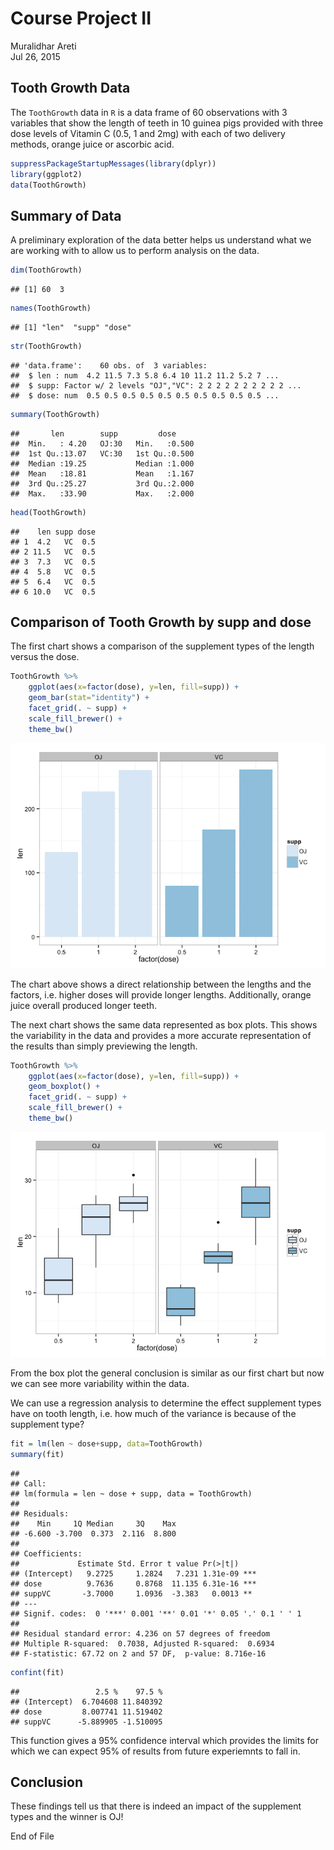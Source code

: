 # Course Project II

Muralidhar Areti  
Jul 26, 2015

## Tooth Growth Data
The `ToothGrowth` data in `R` is a data frame of 60 observations with 3 variables that show the length of teeth in 10 guinea pigs provided with three dose levels of Vitamin C (0.5, 1 and 2mg) with each of two delivery methods, orange juice or ascorbic acid. 


```r
suppressPackageStartupMessages(library(dplyr))
library(ggplot2)
data(ToothGrowth)
```

## Summary of Data
A preliminary exploration of the data better helps us understand what we are working with to allow us to perform analysis on the data. 

```r
dim(ToothGrowth)
```

```
## [1] 60  3
```

```r
names(ToothGrowth)
```

```
## [1] "len"  "supp" "dose"
```

```r
str(ToothGrowth)
```

```
## 'data.frame':	60 obs. of  3 variables:
##  $ len : num  4.2 11.5 7.3 5.8 6.4 10 11.2 11.2 5.2 7 ...
##  $ supp: Factor w/ 2 levels "OJ","VC": 2 2 2 2 2 2 2 2 2 2 ...
##  $ dose: num  0.5 0.5 0.5 0.5 0.5 0.5 0.5 0.5 0.5 0.5 ...
```

```r
summary(ToothGrowth)
```

```
##       len        supp         dose      
##  Min.   : 4.20   OJ:30   Min.   :0.500  
##  1st Qu.:13.07   VC:30   1st Qu.:0.500  
##  Median :19.25           Median :1.000  
##  Mean   :18.81           Mean   :1.167  
##  3rd Qu.:25.27           3rd Qu.:2.000  
##  Max.   :33.90           Max.   :2.000
```

```r
head(ToothGrowth)
```

```
##    len supp dose
## 1  4.2   VC  0.5
## 2 11.5   VC  0.5
## 3  7.3   VC  0.5
## 4  5.8   VC  0.5
## 5  6.4   VC  0.5
## 6 10.0   VC  0.5
```

## Comparison of Tooth Growth by supp and dose
The first chart shows a comparison of the supplement types of the length versus the dose.  


```r
ToothGrowth %>%
    ggplot(aes(x=factor(dose), y=len, fill=supp)) +
    geom_bar(stat="identity") +
    facet_grid(. ~ supp) + 
    scale_fill_brewer() +
    theme_bw()
```

![](CourseProject2_files/figure-html/unnamed-chunk-3-1.png) 

The chart above shows a direct relationship between the lengths and the factors, i.e. higher doses will provide longer lengths. Additionally, orange juice overall produced longer teeth.  

The next chart shows the same data represented as box plots. This shows the variability in the data and provides a more accurate representation of the results than simply previewing the length. 


```r
ToothGrowth %>%
    ggplot(aes(x=factor(dose), y=len, fill=supp)) + 
    geom_boxplot() + 
    facet_grid(. ~ supp) + 
    scale_fill_brewer() + 
    theme_bw()
```

![](CourseProject2_files/figure-html/unnamed-chunk-4-1.png) 

From the box plot the general conclusion is similar as our first chart but now we can see more variability within the data. 

We can use a regression analysis to determine the effect supplement types have on tooth length, i.e. how much of the variance is because of the supplement type?


```r
fit = lm(len ~ dose+supp, data=ToothGrowth)
summary(fit)
```

```
## 
## Call:
## lm(formula = len ~ dose + supp, data = ToothGrowth)
## 
## Residuals:
##    Min     1Q Median     3Q    Max 
## -6.600 -3.700  0.373  2.116  8.800 
## 
## Coefficients:
##             Estimate Std. Error t value Pr(>|t|)    
## (Intercept)   9.2725     1.2824   7.231 1.31e-09 ***
## dose          9.7636     0.8768  11.135 6.31e-16 ***
## suppVC       -3.7000     1.0936  -3.383   0.0013 ** 
## ---
## Signif. codes:  0 '***' 0.001 '**' 0.01 '*' 0.05 '.' 0.1 ' ' 1
## 
## Residual standard error: 4.236 on 57 degrees of freedom
## Multiple R-squared:  0.7038,	Adjusted R-squared:  0.6934 
## F-statistic: 67.72 on 2 and 57 DF,  p-value: 8.716e-16
```


```r
confint(fit)
```

```
##                 2.5 %    97.5 %
## (Intercept)  6.704608 11.840392
## dose         8.007741 11.519402
## suppVC      -5.889905 -1.510095
```

This function gives a 95% confidence interval which provides the limits for which we can expect 95% of results from future experiemnts to fall in. 

## Conclusion
These findings tell us that there is indeed an impact of the supplement types and the winner is OJ!

End of File
